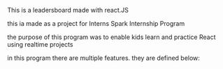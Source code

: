 This is a leadersboard made with react.JS

this ia made as a project for Interns Spark Internship Program

the purpose of this program was to enable kids learn and practice React using realtime projects

in this program there are multiple features. they are defined below: 
